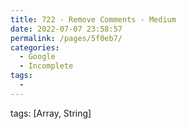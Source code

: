```yaml
---
title: 722 - Remove Comments - Medium
date: 2022-07-07 23:58:57
permalink: /pages/5f0eb7/
categories:
  - Google
  - Incomplete
tags:
  - 
---
```

tags: [Array, String]